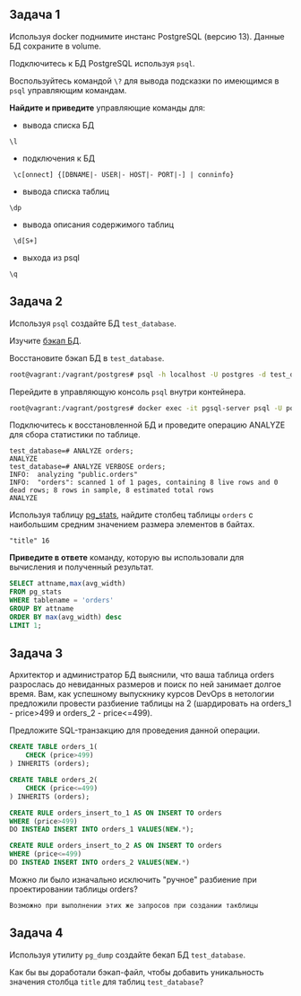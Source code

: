 ## Задача 1

Используя docker поднимите инстанс PostgreSQL (версию 13). Данные БД сохраните в volume.

Подключитесь к БД PostgreSQL используя `psql`.

Воспользуйтесь командой `\?` для вывода подсказки по имеющимся в `psql` управляющим командам.

**Найдите и приведите** управляющие команды для:
- вывода списка БД
```
\l
```
- подключения к БД
```
 \c[onnect] {[DBNAME|- USER|- HOST|- PORT|-] | conninfo}
```
- вывода списка таблиц
```
\dp
```
- вывода описания содержимого таблиц
```
 \d[S+]
```
- выхода из psql
```
\q
```
## Задача 2

Используя `psql` создайте БД `test_database`.

Изучите [бэкап БД](https://github.com/netology-code/virt-homeworks/tree/master/06-db-04-postgresql/test_data).

Восстановите бэкап БД в `test_database`.
```bash
root@vagrant:/vagrant/postgres# psql -h localhost -U postgres -d test_database -f test_dump.sql
```
Перейдите в управляющую консоль `psql` внутри контейнера.
```bash
root@vagrant:/vagrant/postgres# docker exec -it pgsql-server psql -U postgres
```
Подключитесь к восстановленной БД и проведите операцию ANALYZE для сбора статистики по таблице.
```
test_database=# ANALYZE orders;
ANALYZE
test_database=# ANALYZE VERBOSE orders;
INFO:  analyzing "public.orders"
INFO:  "orders": scanned 1 of 1 pages, containing 8 live rows and 0 dead rows; 8 rows in sample, 8 estimated total rows
ANALYZE
```
Используя таблицу [pg_stats](https://postgrespro.ru/docs/postgresql/12/view-pg-stats), найдите столбец таблицы `orders` 
с наибольшим средним значением размера элементов в байтах.
```
"title"	16
```
**Приведите в ответе** команду, которую вы использовали для вычисления и полученный результат.
```sql
SELECT attname,max(avg_width)  
FROM pg_stats
WHERE tablename = 'orders'
GROUP BY attname
ORDER BY max(avg_width) desc
LIMIT 1;
```
## Задача 3

Архитектор и администратор БД выяснили, что ваша таблица orders разрослась до невиданных размеров и
поиск по ней занимает долгое время. Вам, как успешному выпускнику курсов DevOps в нетологии предложили
провести разбиение таблицы на 2 (шардировать на orders_1 - price>499 и orders_2 - price<=499).

Предложите SQL-транзакцию для проведения данной операции.
```sql
CREATE TABLE orders_1(
	CHECK (price>499)
) INHERITS (orders);

CREATE TABLE orders_2(
	CHECK (price<=499)
) INHERITS (orders);

CREATE RULE orders_insert_to_1 AS ON INSERT TO orders
WHERE (price>499)
DO INSTEAD INSERT INTO orders_1 VALUES(NEW.*);

CREATE RULE orders_insert_to_2 AS ON INSERT TO orders
WHERE (price<=499)
DO INSTEAD INSERT INTO orders_2 VALUES(NEW.*)
```
Можно ли было изначально исключить "ручное" разбиение при проектировании таблицы orders?
```
Возможно при выполнении этих же запросов при создании такблицы
```
## Задача 4

Используя утилиту `pg_dump` создайте бекап БД `test_database`.

Как бы вы доработали бэкап-файл, чтобы добавить уникальность значения столбца `title` для таблиц `test_database`?


